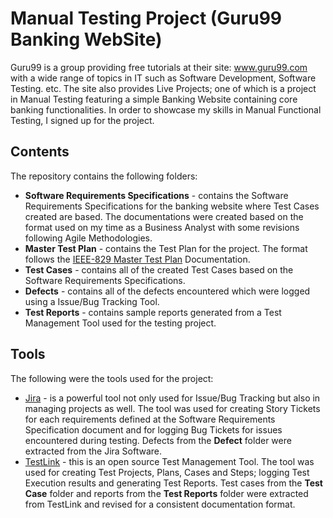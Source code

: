 # Manual Testing Project (Guru99 Banking WebSite)
Guru99 is a group providing free tutorials at their site: www.guru99.com with a wide range of topics in IT such as Software Development,
Software Testing. etc. The site also provides Live Projects; one of which is a project in Manual Testing featuring a simple
Banking Website containing core banking functionalities. In order to showcase my skills in Manual Functional Testing, I signed up for the
project.

## Contents
The repository contains the following folders:

* **Software Requirements Specifications** - contains the Software Requirements Specifications for the banking website where Test Cases
created are based. The documentations were created based on the format used on my time as a Business Analyst with some revisions following
Agile Methodologies.
* **Master Test Plan** - contains the Test Plan for the project. The format follows the [IEEE-829 Master Test Plan](https://en.wikipedia.org/wiki/Test_plan) Documentation.
* **Test Cases** - contains all of the created Test Cases based on the Software Requirements Specifications.
* **Defects** - contains all of the defects encountered which were logged using a Issue/Bug Tracking Tool.
* **Test Reports** - contains sample reports generated from a Test Management Tool used for the testing project.

## Tools
The following were the tools used for the project:
* [Jira](https://www.atlassian.com/software/jira/download) - is a powerful tool not only used for Issue/Bug Tracking but also in managing projects as well.
The tool was used for creating Story Tickets for each requirements defined at the Software Requirements Specification document and for logging Bug Tickets for
issues encountered during testing. Defects from the **Defect** folder were extracted from the Jira Software.
* [TestLink](https://sourceforge.net/projects/testlink/) - this is an open source Test Management Tool. The tool was used for creating Test
Projects, Plans, Cases and Steps; logging Test Execution results and generating Test Reports. Test cases from the **Test Case** folder and reports
from the **Test Reports** folder were extracted from TestLink and revised for a consistent documentation format.
